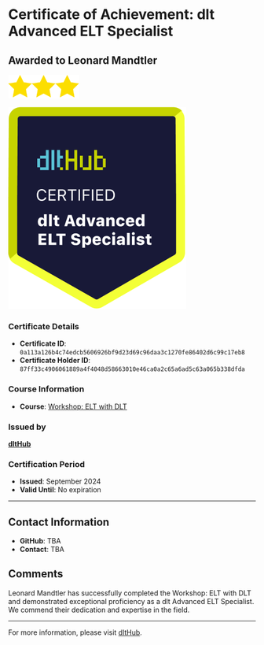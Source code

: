 
# Certificate of Achievement: dlt Advanced ELT Specialist

## Awarded to **Leonard Mandtler**

<img src="../badges/star.png" width="48"><img src="../badges/star.png" width="48"><img src="../badges/star.png" width="48">

![Course Image](../badges/advanced_etl_specialist.png)

### Certificate Details
- **Certificate ID**: `0a113a126b4c74edcb5606926bf9d23d69c96daa3c1270fe86402d6c99c17eb8`
- **Certificate Holder ID**: `87ff33c4906061889a4f4048d58663010e46ca0a2c65a6ad5c63a065b338dfda`

### Course Information
- **Course**: [Workshop: ELT with DLT](https://github.com/dlt-hub/dlthub-education/tree/main/workshops/workshop_august_2024)

### Issued by
[**dltHub**](https://dlthub.com/) 

### Certification Period
- **Issued**: September 2024
- **Valid Until**: No expiration

---

## Contact Information
- **GitHub**: TBA
- **Contact**: TBA

## Comments
Leonard Mandtler has successfully completed the Workshop: ELT with DLT and demonstrated exceptional proficiency as a dlt Advanced ELT Specialist. We commend their dedication and expertise in the field.

---

For more information, please visit [dltHub](https://dlthub.com/).
    